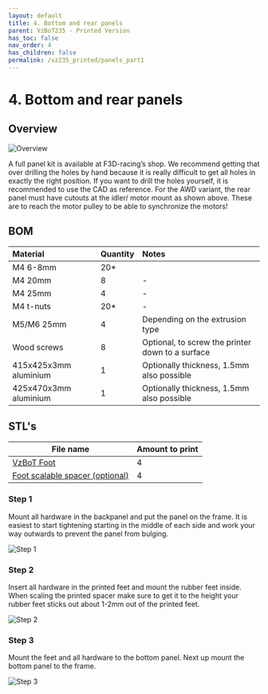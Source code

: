 ```yaml
---
layout: default
title: 4. Bottom and rear panels
parent: VzBoT235 - Printed Version
has_toc: false
nav_order: 4
has_children: false
permalink: /vz235_printed/panels_part1
---
```


# 4. Bottom and rear panels

## Overview

![Overview](../assets/images/manual/vz235_printed/panels_1/overview.png)

A full panel kit is available at F3D-racing’s shop. We recommend getting that over drilling the holes by hand because it is really difficult to get all holes in exactly the right position. If you want to drill the holes yourself, it is recommended to use the CAD as reference. For the AWD variant, the rear panel must have cutouts at the idler/ motor mount as shown above. These are to reach the motor pulley to be able to synchronize the motors!

## BOM

| Material              | Quantity | Notes                                            |
|:----------------------|:---------|:-------------------------------------------------|
| M4 6-8mm              | 20*      |                                                  |
| M4 20mm               | 8        | -                                                |
| M4 25mm               | 4        | -                                                |
| M4 t-nuts             | 20*      | -                                                |
| M5/M6 25mm            | 4        | Depending on the extrusion type                  |
| Wood screws           | 8        | Optional, to screw the printer down to a surface |
| 415x425x3mm aluminium | 1        | Optionally thickness, 1.5mm also possible        |
| 425x470x3mm aluminium | 1        | Optionally thickness, 1.5mm also possible        |

## STL's

| File name                                                                                                                                                     | Amount to print |
|---------------------------------------------------------------------------------------------------------------------------------------------------------------|-----------------|
| <a href="https://github.com/VzBoT3D/VzBoT-Vz235/blob/main/Assemblies%20%26%20STL/Frame/Frame%20brace.stl" target="_blank">VzBoT Foot</a>                      | 4               |
| <a href="https://github.com/VzBoT3D/VzBoT-Vz235/blob/main/Assemblies%20%26%20STL/Frame/Frame%20brace.stl" target="_blank">Foot scalable spacer (optional)</a> | 4               |

### Step 1

Mount all hardware in the backpanel and put the panel on the frame. It is easiest to start tightening starting in the middle of each side and work your way outwards to prevent the panel from bulging.

![Step 1](../assets/images/manual/vz235_printed/panels_1/step_1.png)

### Step 2

Insert all hardware in the printed feet and mount the rubber feet inside. When scaling the printed spacer make sure to get it to the height your rubber feet sticks out about 1-2mm out of the printed feet.

![Step 2](../assets/images/manual/vz235_printed/panels_1/step_2.png)

### Step 3

Mount the feet and all hardware to the bottom panel. Next up mount the bottom panel to the frame.

![Step 3](../assets/images/manual/vz235_printed/panels_1/step_3.png)
